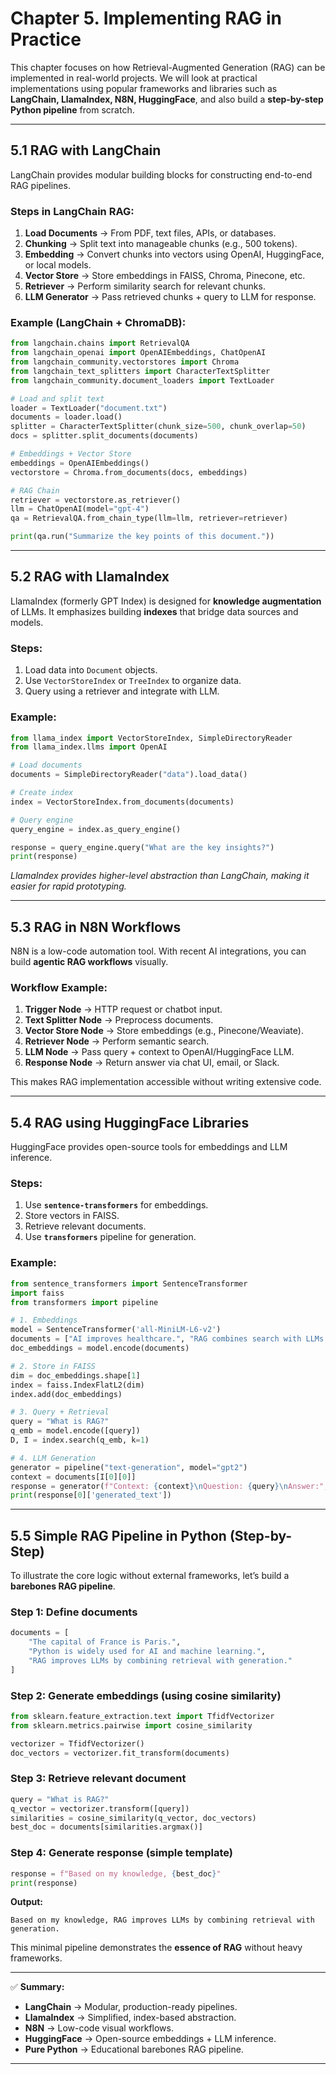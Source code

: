 # **Chapter 5. Implementing RAG in Practice**

This chapter focuses on how Retrieval-Augmented Generation (RAG) can be implemented in real-world projects. We will look at practical implementations using popular frameworks and libraries such as **LangChain, LlamaIndex, N8N, HuggingFace**, and also build a **step-by-step Python pipeline** from scratch.

---

## 5.1 RAG with LangChain

LangChain provides modular building blocks for constructing end-to-end RAG pipelines.

### Steps in LangChain RAG:

1. **Load Documents** → From PDF, text files, APIs, or databases.
2. **Chunking** → Split text into manageable chunks (e.g., 500 tokens).
3. **Embedding** → Convert chunks into vectors using OpenAI, HuggingFace, or local models.
4. **Vector Store** → Store embeddings in FAISS, Chroma, Pinecone, etc.
5. **Retriever** → Perform similarity search for relevant chunks.
6. **LLM Generator** → Pass retrieved chunks + query to LLM for response.

### Example (LangChain + ChromaDB):

```python
from langchain.chains import RetrievalQA
from langchain_openai import OpenAIEmbeddings, ChatOpenAI
from langchain_community.vectorstores import Chroma
from langchain_text_splitters import CharacterTextSplitter
from langchain_community.document_loaders import TextLoader

# Load and split text
loader = TextLoader("document.txt")
documents = loader.load()
splitter = CharacterTextSplitter(chunk_size=500, chunk_overlap=50)
docs = splitter.split_documents(documents)

# Embeddings + Vector Store
embeddings = OpenAIEmbeddings()
vectorstore = Chroma.from_documents(docs, embeddings)

# RAG Chain
retriever = vectorstore.as_retriever()
llm = ChatOpenAI(model="gpt-4")
qa = RetrievalQA.from_chain_type(llm=llm, retriever=retriever)

print(qa.run("Summarize the key points of this document."))
```

---

## 5.2 RAG with LlamaIndex

LlamaIndex (formerly GPT Index) is designed for **knowledge augmentation** of LLMs. It emphasizes building **indexes** that bridge data sources and models.

### Steps:

1. Load data into `Document` objects.
2. Use `VectorStoreIndex` or `TreeIndex` to organize data.
3. Query using a retriever and integrate with LLM.

### Example:

```python
from llama_index import VectorStoreIndex, SimpleDirectoryReader
from llama_index.llms import OpenAI

# Load documents
documents = SimpleDirectoryReader("data").load_data()

# Create index
index = VectorStoreIndex.from_documents(documents)

# Query engine
query_engine = index.as_query_engine()

response = query_engine.query("What are the key insights?")
print(response)
```

*LlamaIndex provides higher-level abstraction than LangChain, making it easier for rapid prototyping.*

---

## 5.3 RAG in N8N Workflows

N8N is a low-code automation tool. With recent AI integrations, you can build **agentic RAG workflows** visually.

### Workflow Example:

1. **Trigger Node** → HTTP request or chatbot input.
2. **Text Splitter Node** → Preprocess documents.
3. **Vector Store Node** → Store embeddings (e.g., Pinecone/Weaviate).
4. **Retriever Node** → Perform semantic search.
5. **LLM Node** → Pass query + context to OpenAI/HuggingFace LLM.
6. **Response Node** → Return answer via chat UI, email, or Slack.

This makes RAG implementation accessible without writing extensive code.

---

## 5.4 RAG using HuggingFace Libraries

HuggingFace provides open-source tools for embeddings and LLM inference.

### Steps:

1. Use **`sentence-transformers`** for embeddings.
2. Store vectors in FAISS.
3. Retrieve relevant documents.
4. Use **`transformers`** pipeline for generation.

### Example:

```python
from sentence_transformers import SentenceTransformer
import faiss
from transformers import pipeline

# 1. Embeddings
model = SentenceTransformer('all-MiniLM-L6-v2')
documents = ["AI improves healthcare.", "RAG combines search with LLMs."]
doc_embeddings = model.encode(documents)

# 2. Store in FAISS
dim = doc_embeddings.shape[1]
index = faiss.IndexFlatL2(dim)
index.add(doc_embeddings)

# 3. Query + Retrieval
query = "What is RAG?"
q_emb = model.encode([query])
D, I = index.search(q_emb, k=1)

# 4. LLM Generation
generator = pipeline("text-generation", model="gpt2")
context = documents[I[0][0]]
response = generator(f"Context: {context}\nQuestion: {query}\nAnswer:", max_length=100)
print(response[0]['generated_text'])
```

---

## 5.5 Simple RAG Pipeline in Python (Step-by-Step)

To illustrate the core logic without external frameworks, let’s build a **barebones RAG pipeline**.

### Step 1: Define documents

```python
documents = [
    "The capital of France is Paris.",
    "Python is widely used for AI and machine learning.",
    "RAG improves LLMs by combining retrieval with generation."
]
```

### Step 2: Generate embeddings (using cosine similarity)

```python
from sklearn.feature_extraction.text import TfidfVectorizer
from sklearn.metrics.pairwise import cosine_similarity

vectorizer = TfidfVectorizer()
doc_vectors = vectorizer.fit_transform(documents)
```

### Step 3: Retrieve relevant document

```python
query = "What is RAG?"
q_vector = vectorizer.transform([query])
similarities = cosine_similarity(q_vector, doc_vectors)
best_doc = documents[similarities.argmax()]
```

### Step 4: Generate response (simple template)

```python
response = f"Based on my knowledge, {best_doc}"
print(response)
```

**Output:**

```
Based on my knowledge, RAG improves LLMs by combining retrieval with generation.
```

This minimal pipeline demonstrates the **essence of RAG** without heavy frameworks.

---

✅ **Summary:**

* **LangChain** → Modular, production-ready pipelines.
* **LlamaIndex** → Simplified, index-based abstraction.
* **N8N** → Low-code visual workflows.
* **HuggingFace** → Open-source embeddings + LLM inference.
* **Pure Python** → Educational barebones RAG pipeline.

---
